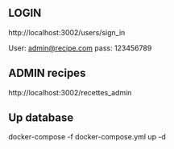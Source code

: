 
## LOGIN

http://localhost:3002/users/sign_in

User: admin@recipe.com
pass: 123456789

## ADMIN recipes

http://localhost:3002/recettes_admin

##  Up database
docker-compose -f docker-compose.yml up -d

